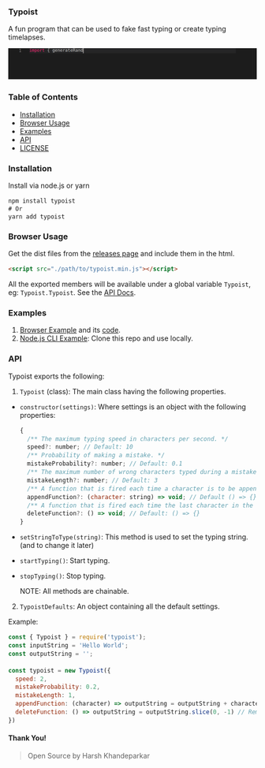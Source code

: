 ### Typoist
A fun program that can be used to fake fast typing or create typing timelapses.

<p align="center">
  <img src="typoist.gif" />
</p>

### Table of Contents
- [Installation](#installation)
- [Browser Usage](#browser-usage)
- [Examples](#examples)
- [API](#api)
- [LICENSE](LICENSE)

### Installation
Install via node.js or yarn
```shell
npm install typoist
# Or
yarn add typoist
```

### Browser Usage
Get the dist files from the [releases page](https://github.com/HarshKhandeparkar/typoist/releases/) and include them in the html.
```html
<script src="./path/to/typoist.min.js"></script>
```
All the exported members will be available under a global variable `Typoist`, eg: `Typoist.Typoist`. See the [API Docs](#api).

### Examples
1. [Browser Example](https://harshkhandeparkar.github.io/typoist) and its [code](examples/web).
2. [Node.js CLI Example](example/cli-typoist): Clone this repo and use locally.

### API
Typoist exports the following:

1. `Typoist` (class): The main class having the following properties.
  - `constructor(settings)`: Where settings is an object with the following properties:
    ```js
    {
      /** The maximum typing speed in characters per second. */
      speed?: number; // Default: 10
      /** Probability of making a mistake. */
      mistakeProbability?: number; // Default: 0.1
      /** The maximum number of wrong characters typed during a mistake. */
      mistakeLength?: number; // Default: 3
      /** A function that is fired each time a character is to be appended to the output. */
      appendFunction?: (character: string) => void; // Default () => {}
      /** A function that is fired each time the last character in the final output is to be removed. */
      deleteFunction?: () => void; // Default: () => {}
    }
    ```

  - `setStringToType(string)`: This method is used to set the typing string. (and to change it later)
  - `startTyping()`: Start typing.
  - `stopTyping()`: Stop typing.

    NOTE: All methods are chainable.

2. `TypoistDefaults`: An object containing all the default settings.

Example:
```js
const { Typoist } = require('typoist');
const inputString = 'Hello World';
const outputString = '';

const typoist = new Typoist({
  speed: 2,
  mistakeProbability: 0.2,
  mistakeLength: 1,
  appendFunction: (character) => outputString = outputString + character, // Add a character to the end
  deleteFunction: () => outputString = outputString.slice(0, -1) // Remove a character from the end
})
```

#### Thank You!
> Open Source by Harsh Khandeparkar

